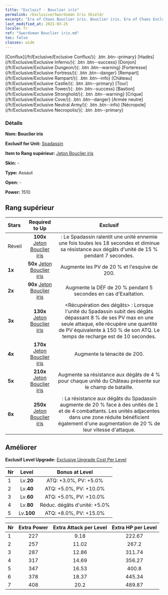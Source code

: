 ```yaml
---
title: "Exclusif - Bouclier iris"
permalink: /Exclusive/Swordsman Iris Shield/
excerpt: "Era of Chaos Bouclier iris. Bouclier iris. Era of Chaos Exclusif Bouclier iris. Spadassin Exclusif."
last_modified_at: 2021-03-25
locale: fr
ref: "Swordsman Bouclier iris.md"
toc: false
classes: wide
---
```

 [Conflux](/fr/Exclusive/Exclusive Conflux/){: .btn .btn--primary} [Hadès](/fr/Exclusive/Exclusive Inferno/){: .btn .btn--success} [Donjon](/fr/Exclusive/Exclusive Dungeon/){: .btn .btn--warning} [Forteresse](/fr/Exclusive/Exclusive Fortress/){: .btn .btn--danger} [Rempart](/fr/Exclusive/Exclusive Rampart/){: .btn .btn--info} [Château](/fr/Exclusive/Exclusive Castle/){: .btn .btn--primary} [Tour](/fr/Exclusive/Exclusive Tower/){: .btn .btn--success} [Bastion](/fr/Exclusive/Exclusive Stronghold/){: .btn .btn--warning} [Crique](/fr/Exclusive/Exclusive Cove/){: .btn .btn--danger} [Armée neutre](/fr/Exclusive/Exclusive Neutral Army/){: .btn .btn--info} [Nécropole](/fr/Exclusive/Exclusive Necropolis/){: .btn .btn--primary} 

### Détails
 **Nom: Bouclier iris** 

 **Exclusif for Unit:** [Spadassin](/fr/units/Swordsman/) 

 **Item to Rang supérieur:** [Jeton Bouclier iris](/fr/Items/con_913/)

 **Skin:** -

 **Type:** Assaut

 **Open:** -

 **Power:** 1510

## Rang supérieur

  |     Stars    |  Required to Up | Exclusif |
  |:-------------|:---------------:|:---------------:|
  |  Réveil  | **100x** [Jeton Bouclier iris](/fr/Items/con_913/) | <Fracas de bouclier> : Le Spadassin ralentit une unité ennemie une fois toutes les 18 secondes et diminue sa résistance aux dégâts d'unité de 15 % pendant 7 secondes. |
  | **1x** <i class="fas fa-star"/> | **50x** [Jeton Bouclier iris](/fr/Items/con_913/) | Augmente les PV de 20 % et l'esquive de 200. |
  | **2x** <i class="fas fa-star"/> | **90x** [Jeton Bouclier iris](/fr/Items/con_913/) | Augmente la DÉF de 20 % pendant 5 secondes en cas d'Exaltation. |
  | **3x** <i class="fas fa-star"/> | **130x** [Jeton Bouclier iris](/fr/Items/con_913/) | <Récupération des dégâts> : Lorsque l'unité du Spadassin subit des dégâts dépassant 8 % de ses PV max en une seule attaque, elle récupère une quantité de PV équivalente à 150 % de son ATQ. Le temps de recharge est de 10 secondes. |
  | **4x** <i class="fas fa-star"/> | **170x** [Jeton Bouclier iris](/fr/Items/con_913/) | Augmente la ténacité de 200. |
  | **5x** <i class="fas fa-star"/> | **210x** [Jeton Bouclier iris](/fr/Items/con_913/) | Augmente sa résistance aux dégâts de 4 % pour chaque unité du Château présente sur le champ de bataille. |
  | **6x** <i class="fas fa-star"/> | **250x** [Jeton Bouclier iris](/fr/Items/con_913/) | <Chasse au dragon> : La résistance aux dégâts du Spadassin augmente de 20 % face à des unités de 1 et de 4 combattants. Les unités adjacentes dans une zone réduite bénéficient également d'une augmentation de 20 % de leur vitesse d'attaque. |


## Améliorer
 **Exclusif Level Upgrade:** [Exclusive Upgrade Cost Per Level](/Exclusive/ExclusiveUpgradeCostPerLevel/)

  |  Nr  |   Level  | Bonus at Level |
  |:-----|:--------:|:--------------:|
  | 1 | Lv.**20** | ATQ: +3.0%, PV: +5.0% |
  | 2 | Lv.**40** | ATQ: +5.0%, PV: +10.0% |
  | 3 | Lv.**60** | ATQ: +5.0%, PV: +10.0% |
  | 4 | Lv.**80** | Réduc. dégâts d'unité: +5.0% |
  | 5 | Lv.**100** | ATQ: +8.0%, PV: +15.0% |


  |  Nr  |  Extra Power | Extra Attack per Level | Extra HP per Level |
  |:-----|:--------:|:--------:|:--------:|
  | 1 | 227 | 9.18 | 222.67 |
  | 2 | 257 | 11.02 | 267.2 |
  | 3 | 287 | 12.86 | 311.74 |
  | 4 | 317 | 14.69 | 356.27 |
  | 5 | 347 | 16.53 | 400.8 |
  | 6 | 378 | 18.37 | 445.34 |
  | 7 | 408 | 20.2 | 489.87 |


